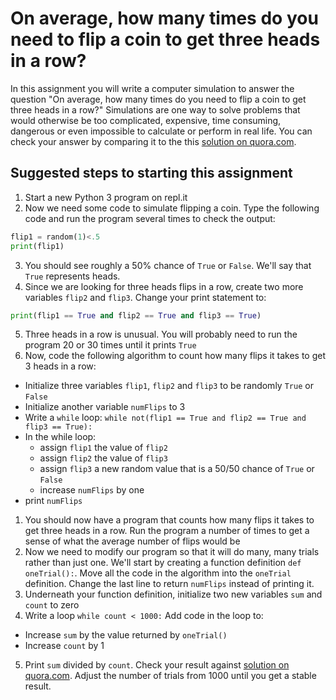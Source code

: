 On average, how many times do you need to flip a coin to get three heads in a row?
==================================================================================

In this assignment you will write a computer simulation to answer the question "On average, how many times do you need to flip a coin to get three heads in a row?" Simulations are one way to solve problems that would otherwise be too complicated, expensive, time consuming, dangerous or even impossible to calculate or perform in real life. You can check your answer by comparing it to the this [solution on quora.com](https://www.quora.com/What-is-the-expected-number-of-coin-flips-until-you-get-3-heads-in-a-row).
 
Suggested steps to starting this assignment
--------------------------------------------
1. Start a new Python 3 program on repl.it
2. Now we need some code to simulate flipping a coin. Type the following code and run the program several times to check the output:
```python
flip1 = random(1)<.5
print(flip1)
```
3. You should see roughly a 50% chance of `True` or `False`. We'll say that `True` represents heads.
4. Since we are looking for three heads flips in a row, create two more variables `flip2` and `flip3`. Change your print statement to:
```python
print(flip1 == True and flip2 == True and flip3 == True)
```
5. Three heads in a row is unusual. You will probably need to run the program 20 or 30 times until it prints `True`
6. Now, code the following algorithm to count how many flips it takes to get 3 heads in a row:
  + Initialize three variables `flip1`, `flip2` and `flip3` to be randomly `True` or `False`
  + Initialize another variable `numFlips` to 3
  + Write a `while` loop: `while not(flip1 == True and flip2 == True and flip3 == True):`
  + In the while loop:
    + assign  `flip1` the value of `flip2`
    + assign `flip2` the value of `flip3`
    + assign  `flip3`  a new random value that is a 50/50 chance of `True` or `False`
    + increase `numFlips` by one
  + print `numFlips`

1. You should now have a program that counts how many flips it takes to get three heads in a row. Run the program a number of times to get a sense of what the average number of flips would be 
2. Now we need to modify our program so that it will do many, many trials rather than just one. We'll start by creating a function definition `def oneTrial():`. Move all the code in the algorithm into the `oneTrial` definition. Change the last line to return `numFlips` instead of printing it.
3. Underneath your function definition, initialize two new variables `sum` and `count` to zero
4. Write a loop `while count < 1000:` Add code in the loop to:
  + Increase `sum` by the value returned by `oneTrial()`
  + Increase `count` by 1
5. Print `sum` divided by `count`. Check your result against [solution on quora.com](https://www.quora.com/What-is-the-expected-number-of-coin-flips-until-you-get-3-heads-in-a-row). Adjust the number of trials from 1000 until you get a stable result.
